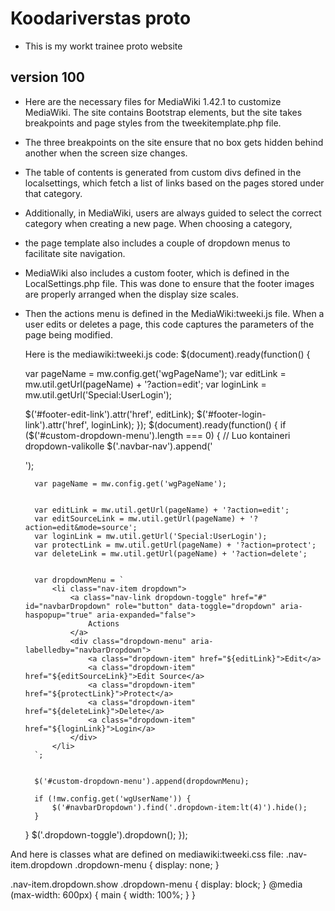 # Koodariverstas proto
- This is my workt trainee proto website 
## version 100

- Here are the necessary files for MediaWiki 1.42.1 to customize MediaWiki. The site contains Bootstrap elements, but the site takes breakpoints and page styles from the tweekitemplate.php file.
- The three breakpoints on the site ensure that no box gets hidden behind another when the screen size changes.

- The table of contents is generated from custom divs defined in the localsettings, which fetch a list of links based on the pages stored under that category.
- Additionally, in MediaWiki, users are always guided to select the correct category when creating a new page. When choosing a category,
- the page template also includes a couple of dropdown menus to facilitate site navigation.

- MediaWiki also includes a custom footer, which is defined in the LocalSettings.php file. This was done to ensure that the footer images are properly arranged when the display size scales.

- Then the actions menu is defined in the MediaWiki:tweeki.js file. When a user edits or deletes a page, this code captures the parameters of the page being modified.

  Here is the mediawiki:tweeki.js code:
  $(document).ready(function() {

    var pageName = mw.config.get('wgPageName');
    var editLink = mw.util.getUrl(pageName) + '?action=edit';
    var loginLink = mw.util.getUrl('Special:UserLogin');

    $('#footer-edit-link').attr('href', editLink);
    $('#footer-login-link').attr('href', loginLink);
});
$(document).ready(function() {
    if ($('#custom-dropdown-menu').length === 0) {
        // Luo kontaineri dropdown-valikolle
        $('.navbar-nav').append('<div id="custom-dropdown-menu"></div>');

       
        var pageName = mw.config.get('wgPageName');

      
        var editLink = mw.util.getUrl(pageName) + '?action=edit';
        var editSourceLink = mw.util.getUrl(pageName) + '?action=edit&mode=source';
        var loginLink = mw.util.getUrl('Special:UserLogin');
        var protectLink = mw.util.getUrl(pageName) + '?action=protect';
        var deleteLink = mw.util.getUrl(pageName) + '?action=delete';

        
        var dropdownMenu = `
            <li class="nav-item dropdown">
                <a class="nav-link dropdown-toggle" href="#" id="navbarDropdown" role="button" data-toggle="dropdown" aria-haspopup="true" aria-expanded="false">
                    Actions
                </a>
                <div class="dropdown-menu" aria-labelledby="navbarDropdown">
                    <a class="dropdown-item" href="${editLink}">Edit</a>
                    <a class="dropdown-item" href="${editSourceLink}">Edit Source</a>
                    <a class="dropdown-item" href="${protectLink}">Protect</a>
                    <a class="dropdown-item" href="${deleteLink}">Delete</a>
                    <a class="dropdown-item" href="${loginLink}">Login</a>
                </div>
            </li>
        `;

      
        $('#custom-dropdown-menu').append(dropdownMenu);
        
        if (!mw.config.get('wgUserName')) {
            $('#navbarDropdown').find('.dropdown-item:lt(4)').hide();
        }
    }
    $('.dropdown-toggle').dropdown();
});

And here is classes what are defined on mediawiki:tweeki.css file:
.nav-item.dropdown .dropdown-menu {
    display: none;
}

.nav-item.dropdown.show .dropdown-menu {
    display: block;
}
@media (max-width: 600px) {
    main {
        width: 100%;
    }
}
